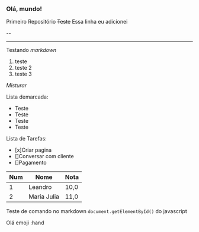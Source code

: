 ### Olá, mundo!
Primeiro Repositório 
~~Teste~~
Essa linha eu adicionei

--
***

Testando *markdown*

1. teste
1. teste 2
1. teste 3

_*Misturar*_

Lista demarcada:

* Teste
* Teste
 * Teste
  * Teste

Lista de Tarefas:
- [x]Criar pagina
- []Conversar com cliente
- []Pagamento


Num | Nome | Nota
---|---|---
1 | Leandro| 10,0
2 | Maria Julia | 11,0

Teste de comando no markdown `document.getElementById()` do javascript

Olá emoji :hand